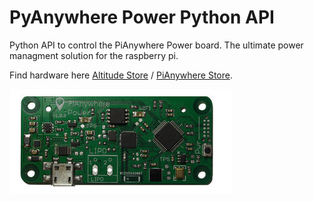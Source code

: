 [pianywhere_4g]: https://github.com/Altitude-Tech/pianywhere-power-python-api/blob/master/rsz_21pianywhere_power.jpg "PiAnywhere 4G Board"

# PyAnywhere Power Python API
Python API to control the PiAnywhere Power board. The ultimate power managment solution for the raspberry pi.

Find hardware here [Altitude Store](https://altitude.tech) / [PiAnywhere Store](https://www.pianywhere.com).

![alt text][pianywhere_4g]
